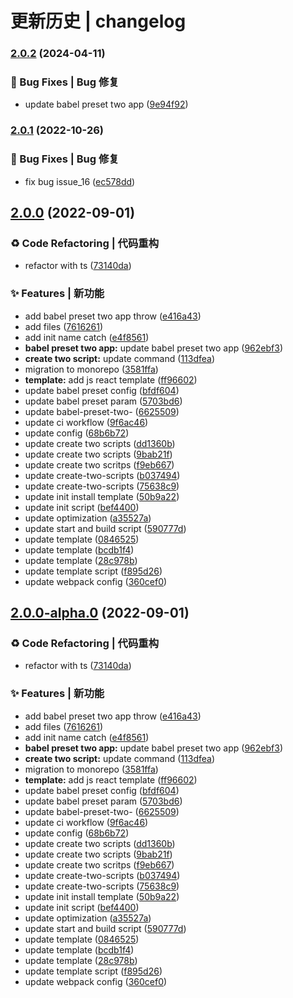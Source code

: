 # 更新历史 | changelog 


### [2.0.2](https://github.com/qiuysh/create-two-scripts/compare/v2.0.1...v2.0.2) (2024-04-11)


### 🐛 Bug Fixes | Bug 修复

* update babel preset two app ([9e94f92](https://github.com/qiuysh/create-two-scripts/commit/9e94f92cee0bf9a711ea755ada94cf501c704694))

### [2.0.1](https://github.com/qiuysh/create-two-scripts/compare/v2.0.0...v2.0.1) (2022-10-26)


### 🐛 Bug Fixes | Bug 修复

* fix bug issue_16 ([ec578dd](https://github.com/qiuysh/create-two-scripts/commit/ec578ddc8baac54c860b4591b37a2454adff43dd))

## [2.0.0](https://github.com/qiuysh/create-two-scripts/compare/v1.0.9...v2.0.0) (2022-09-01)


### ♻ Code Refactoring | 代码重构

* refactor with ts ([73140da](https://github.com/qiuysh/create-two-scripts/commit/73140da66cbc93c420e2b06c23596edc5c7262ea))


### ✨ Features | 新功能

* add babel preset two app throw ([e416a43](https://github.com/qiuysh/create-two-scripts/commit/e416a43d560ca8dd8414eeac0de0aa9dae727924))
* add files ([7616261](https://github.com/qiuysh/create-two-scripts/commit/761626153fa0d196767fd4648a1d73d90b870188))
* add init name catch ([e4f8561](https://github.com/qiuysh/create-two-scripts/commit/e4f8561124ce7bc083e280ec3758a2346df97821))
* **babel preset two app:** update babel preset two app ([962ebf3](https://github.com/qiuysh/create-two-scripts/commit/962ebf3c9a23c5e3c817773587525a27e5c981d5))
* **create two script:** update command ([113dfea](https://github.com/qiuysh/create-two-scripts/commit/113dfea5b00ee0b508d4b8c579ab88083032a291))
* migration to monorepo ([3581ffa](https://github.com/qiuysh/create-two-scripts/commit/3581ffa6c406cf6e1661fde49e01c87fcb0f99e4))
* **template:** add js react template ([ff96602](https://github.com/qiuysh/create-two-scripts/commit/ff9660225cfebe4c5567fbcdd0bceafd4d6b84fa))
* update babel preset config ([bfdf604](https://github.com/qiuysh/create-two-scripts/commit/bfdf604e66fadf6236d5c1ff45ad5a931f7604dd))
* update babel preset param ([5703bd6](https://github.com/qiuysh/create-two-scripts/commit/5703bd608deec4f00bee2c62a7be2cf1bf0a7f5c))
* update babel-preset-two- ([6625509](https://github.com/qiuysh/create-two-scripts/commit/6625509e614c56a10d46fc1084e62b2b517ba4e6))
* update ci workflow ([9f6ac46](https://github.com/qiuysh/create-two-scripts/commit/9f6ac46de794f55a83d1bdd4612d9721310205df))
* update config ([68b6b72](https://github.com/qiuysh/create-two-scripts/commit/68b6b72a161b44fefc66f0a8dbb13ec1bdf5a99d))
* update create two scripts ([dd1360b](https://github.com/qiuysh/create-two-scripts/commit/dd1360b01d452e8d1a403b55a2a5fb13eb46a85c))
* update create two scripts ([9bab21f](https://github.com/qiuysh/create-two-scripts/commit/9bab21f5ea5684856a731cdd2d71aa39331947e5))
* update create two scritps ([f9eb667](https://github.com/qiuysh/create-two-scripts/commit/f9eb6673b173261abee0f3708eec42ae0a6ff3a3))
* update create-two-scripts ([b037494](https://github.com/qiuysh/create-two-scripts/commit/b037494869625d8b74317ece980bca256838c91c))
* update create-two-scripts ([75638c9](https://github.com/qiuysh/create-two-scripts/commit/75638c91317828bc54d8c931669059f327ed1750))
* update init install template ([50b9a22](https://github.com/qiuysh/create-two-scripts/commit/50b9a22dd344c0efdfe6a5114b80e7809f04ee6f))
* update init script ([bef4400](https://github.com/qiuysh/create-two-scripts/commit/bef44007cfaeb28e4818f0ef5e04a9a082b2f9b9))
* update optimization ([a35527a](https://github.com/qiuysh/create-two-scripts/commit/a35527ae6ab7d3a60915f63a35223998571e6095))
* update start and build script ([590777d](https://github.com/qiuysh/create-two-scripts/commit/590777d67487704152500a0f81721fb9254cb57c))
* update template ([0846525](https://github.com/qiuysh/create-two-scripts/commit/0846525a7fd21fe41c17b70cb80eaed694238e3c))
* update template ([bcdb1f4](https://github.com/qiuysh/create-two-scripts/commit/bcdb1f4cd199164ae2e525d560f8e21145a5a7c8))
* update template ([28c978b](https://github.com/qiuysh/create-two-scripts/commit/28c978bb5a33f871ef595a8d909070c1d3924402))
* update template script ([f895d26](https://github.com/qiuysh/create-two-scripts/commit/f895d266f40d764b5b633a3a438436e05649f4eb))
* update webpack config ([360cef0](https://github.com/qiuysh/create-two-scripts/commit/360cef0336f021f2ceab6d4bd3632d4f40bce6ff))

## [2.0.0-alpha.0](https://github.com/qiuysh/create-two-scripts/compare/v1.0.9...v2.0.0-alpha.0) (2022-09-01)


### ♻ Code Refactoring | 代码重构

* refactor with ts ([73140da](https://github.com/qiuysh/create-two-scripts/commit/73140da66cbc93c420e2b06c23596edc5c7262ea))


### ✨ Features | 新功能

* add babel preset two app throw ([e416a43](https://github.com/qiuysh/create-two-scripts/commit/e416a43d560ca8dd8414eeac0de0aa9dae727924))
* add files ([7616261](https://github.com/qiuysh/create-two-scripts/commit/761626153fa0d196767fd4648a1d73d90b870188))
* add init name catch ([e4f8561](https://github.com/qiuysh/create-two-scripts/commit/e4f8561124ce7bc083e280ec3758a2346df97821))
* **babel preset two app:** update babel preset two app ([962ebf3](https://github.com/qiuysh/create-two-scripts/commit/962ebf3c9a23c5e3c817773587525a27e5c981d5))
* **create two script:** update command ([113dfea](https://github.com/qiuysh/create-two-scripts/commit/113dfea5b00ee0b508d4b8c579ab88083032a291))
* migration to monorepo ([3581ffa](https://github.com/qiuysh/create-two-scripts/commit/3581ffa6c406cf6e1661fde49e01c87fcb0f99e4))
* **template:** add js react template ([ff96602](https://github.com/qiuysh/create-two-scripts/commit/ff9660225cfebe4c5567fbcdd0bceafd4d6b84fa))
* update babel preset config ([bfdf604](https://github.com/qiuysh/create-two-scripts/commit/bfdf604e66fadf6236d5c1ff45ad5a931f7604dd))
* update babel preset param ([5703bd6](https://github.com/qiuysh/create-two-scripts/commit/5703bd608deec4f00bee2c62a7be2cf1bf0a7f5c))
* update babel-preset-two- ([6625509](https://github.com/qiuysh/create-two-scripts/commit/6625509e614c56a10d46fc1084e62b2b517ba4e6))
* update ci workflow ([9f6ac46](https://github.com/qiuysh/create-two-scripts/commit/9f6ac46de794f55a83d1bdd4612d9721310205df))
* update config ([68b6b72](https://github.com/qiuysh/create-two-scripts/commit/68b6b72a161b44fefc66f0a8dbb13ec1bdf5a99d))
* update create two scripts ([dd1360b](https://github.com/qiuysh/create-two-scripts/commit/dd1360b01d452e8d1a403b55a2a5fb13eb46a85c))
* update create two scripts ([9bab21f](https://github.com/qiuysh/create-two-scripts/commit/9bab21f5ea5684856a731cdd2d71aa39331947e5))
* update create two scritps ([f9eb667](https://github.com/qiuysh/create-two-scripts/commit/f9eb6673b173261abee0f3708eec42ae0a6ff3a3))
* update create-two-scripts ([b037494](https://github.com/qiuysh/create-two-scripts/commit/b037494869625d8b74317ece980bca256838c91c))
* update create-two-scripts ([75638c9](https://github.com/qiuysh/create-two-scripts/commit/75638c91317828bc54d8c931669059f327ed1750))
* update init install template ([50b9a22](https://github.com/qiuysh/create-two-scripts/commit/50b9a22dd344c0efdfe6a5114b80e7809f04ee6f))
* update init script ([bef4400](https://github.com/qiuysh/create-two-scripts/commit/bef44007cfaeb28e4818f0ef5e04a9a082b2f9b9))
* update optimization ([a35527a](https://github.com/qiuysh/create-two-scripts/commit/a35527ae6ab7d3a60915f63a35223998571e6095))
* update start and build script ([590777d](https://github.com/qiuysh/create-two-scripts/commit/590777d67487704152500a0f81721fb9254cb57c))
* update template ([0846525](https://github.com/qiuysh/create-two-scripts/commit/0846525a7fd21fe41c17b70cb80eaed694238e3c))
* update template ([bcdb1f4](https://github.com/qiuysh/create-two-scripts/commit/bcdb1f4cd199164ae2e525d560f8e21145a5a7c8))
* update template ([28c978b](https://github.com/qiuysh/create-two-scripts/commit/28c978bb5a33f871ef595a8d909070c1d3924402))
* update template script ([f895d26](https://github.com/qiuysh/create-two-scripts/commit/f895d266f40d764b5b633a3a438436e05649f4eb))
* update webpack config ([360cef0](https://github.com/qiuysh/create-two-scripts/commit/360cef0336f021f2ceab6d4bd3632d4f40bce6ff))
